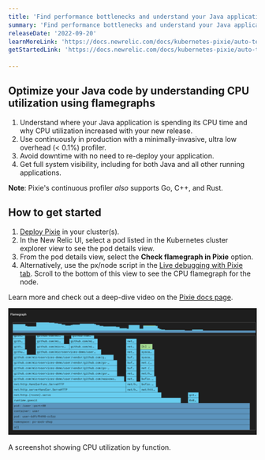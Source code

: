 ```yaml
---
title: 'Find performance bottlenecks and understand your Java application CPU usage'
summary: 'Find performance bottlenecks and understand your Java application CPU usage with Pixie’s continuous application profiling.'
releaseDate: '2022-09-20'
learnMoreLink: 'https://docs.newrelic.com/docs/kubernetes-pixie/auto-telemetry-pixie/understand-use-data/explore-pixie-data/' 
getStartedLink: 'https://docs.newrelic.com/docs/kubernetes-pixie/auto-telemetry-pixie/install-auto-telemetry-pixie/'

---
```


## Optimize your Java code by understanding CPU utilization using flamegraphs

1. Understand where your Java application is spending its CPU time and why CPU utilization increased with your new release.
2. Use continuously in production with a minimally-invasive, ultra low overhead (< 0.1%) profiler.
3. Avoid downtime with no need to re-deploy your application.
4. Get full system visibility, including for both Java and all other running applications.

**Note**: Pixie's continuous profiler *also* supports Go, C++, and Rust.

## How to get started

1. [Deploy Pixie](https://docs.newrelic.com/docs/kubernetes-pixie/auto-telemetry-pixie/install-auto-telemetry-pixie) in your cluster(s).
2. In the New Relic UI, select a pod listed in the Kubernetes cluster explorer view to see the pod details view.
3. From the pod details view, select the **Check flamegraph in Pixie** option.
4. Alternatively, use the px/node script in the [Live debugging with Pixie tab](https://docs.newrelic.com/docs/kubernetes-pixie/auto-telemetry-pixie/understand-use-data/live-debugging-with-pixie). Scroll to the bottom of this view to see the CPU flamegraph for the node.

Learn more and check out a deep-dive video on the [Pixie docs page](https://docs.px.dev/tutorials/pixie-101/profiler/).

![A screenshot showing CPU utilization by function.](./images/Java_profiler.png "A screenshot showing CPU utilization by function.")

<figcaption>A screenshot showing CPU utilization by function.</figcaption>
